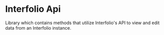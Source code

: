 # Interfolio Api

Library which contains methods that utilize Interfolio's API to view and edit data from an Interfolio instance. 
